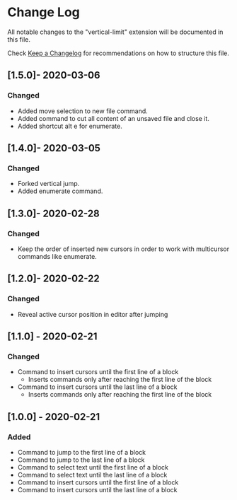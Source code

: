 # Change Log

All notable changes to the "vertical-limit" extension will be documented in this file.

Check [Keep a Changelog](http://keepachangelog.com/) for recommendations on how to structure this file.

## [1.5.0]- 2020-03-06

### Changed

- Added move selection to new file command.
- Added command to cut all content of an unsaved file and close it.
- Added shortcut alt e for enumerate.

## [1.4.0]- 2020-03-05

### Changed

- Forked vertical jump.
- Added enumerate command.

## [1.3.0]- 2020-02-28

### Changed

- Keep the order of inserted new cursors in order to work with multicursor commands like enumerate.

## [1.2.0]- 2020-02-22

### Changed

- Reveal active cursor position in editor after jumping

## [1.1.0] - 2020-02-21

### Changed

- Command to insert cursors until the first line of a block
  - Inserts commands only after reaching the first line of the block
- Command to insert cursors until the last line of a block
  - Inserts commands only after reaching the first line of the block

## [1.0.0] - 2020-02-21

### Added

- Command to jump to the first line of a block
- Command to jump to the last line of a block
- Command to select text until the first line of a block
- Command to select text until the last line of a block
- Command to insert cursors until the first line of a block
- Command to insert cursors until the last line of a block
